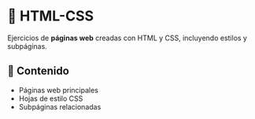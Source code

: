 # 📄 HTML-CSS

Ejercicios de **páginas web** creadas con HTML y CSS, incluyendo estilos y subpáginas.

## 📂 Contenido
- Páginas web principales  
- Hojas de estilo CSS  
- Subpáginas relacionadas  

